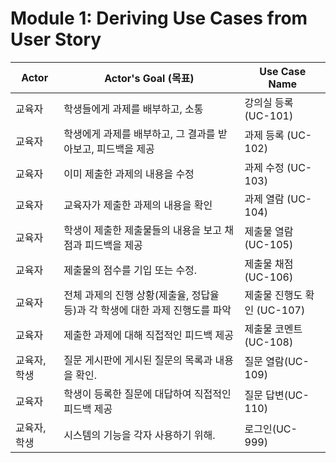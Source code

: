 # Module 1: Deriving Use Cases from User Story

| Actor        | Actor's Goal (목표)                                          | Use Case Name               |
| ------------ | ------------------------------------------------------------ | --------------------------- |
| 교육자       | 학생들에게 과제를 배부하고, 소통                             | 강의실 등록 (UC-101)        |
| 교육자       | 학생에게 과제를 배부하고, 그 결과를 받아보고, 피드백을 제공  | 과제 등록 (UC-102)          |
| 교육자       | 이미 제출한 과제의 내용을 수정                               | 과제 수정 (UC-103)          |
| 교육자       | 교육자가 제출한 과제의 내용을 확인                           | 과제 열람 (UC-104)          |
| 교육자       | 학생이 제출한 제출물들의 내용을 보고 채점과 피드백을 제공    | 제출물 열람 (UC-105)        |
| 교육자       | 제출물의 점수를 기입 또는 수정.                              | 제출물 채점 (UC-106)        |
| 교육자       | 전체 과제의 진행 상황(제출율, 정답율 등)과 각 학생에 대한 과제 진행도를 파악 | 제출물 진행도 확인 (UC-107) |
| 교육자       | 제출한 과제에 대해 직접적인 피드백 제공                      | 제출물 코멘트 (UC-108)      |
| 교육자, 학생 | 질문 게시판에 게시된 질문의 목록과 내용을 확인.              | 질문 열람(UC-109)           |
| 교육자       | 학생이 등록한 질문에 대답하여 직접적인 피드백 제공           | 질문 답변(UC-110)           |
| 교육자, 학생 | 시스템의 기능을 각자 사용하기 위해.                          | 로그인(UC-999)              |
